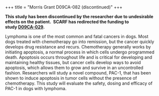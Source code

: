 +++
title = "Morris Grant D09CA-082 (discontinued)"
+++

**This study has been discontinued by the researcher due to undesirable
effects on the patient.  SCARF has redirected the funding to
study [D09CA-029](/research/current-studies/morris-grant-d09ca-029).**

Lymphoma is one of the most common and fatal cancers in dogs. Most dogs
treated with chemotherapy go into remission, but the cancer quickly
develops drug resistance and recurs. Chemotherapy generally works by
initiating apoptosis, a normal process in which cells undergo programmed
death. Apoptosis occurs throughout life and is critical for developing
and maintaining healthy tissues, but cancer cells develop ways to avoid
apoptosis, which allows them to grow and survive in an uncontrolled
fashion. Researchers will study a novel compound, PAC-1, that has been
shown to induce apoptosis in tumor cells without the presence of
chemotherapy. This study will evaluate the safety, dosing and efficacy
of PAC-1 in dogs with lymphoma.
